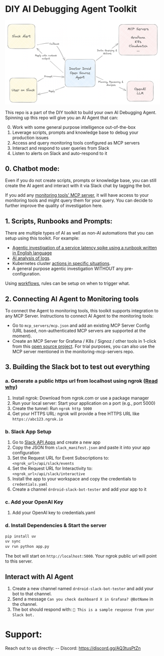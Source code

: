 # DIY AI Debugging Agent Toolkit

![ai_debugging_agent.png](/ai_debugging_agent.png)

This repo is a part of the DIY toolkit to build your own AI Debugging Agent. Spinning up this repo will give you an AI Agent that can:

0. Work with some general purpose intelligence out-of-the-box
1. Leverage scripts, prompts and knowledge base to debug your production issues
2. Access and query monitoring tools configured as MCP servers
3. Interact and respond to user queries from Slack
4. Listen to alerts on Slack and auto-respond to it


## 0. Chatbot mode:
Even if you do not create scripts, prompts or knowledge base, you can still create the AI agent and interact with it via Slack chat by tagging the bot. 

If you add any [monitoring tools' MCP server](github.com/DrDroidLab/monitoring-mcp-servers), it will have access to your monitoring tools and might query them for your query. You can decide to further improve the quality of investigation here.

## 1. Scripts, Runbooks and Prompts:
There are multiple types of AI as well as non-AI automations that you can setup using this toolkit. For example:
- [Agentic investigation of a service latency spike using a runbook written in English language](/prompts/service_latency_spike_analyser.md)
- [AI analysis of logs](/scripts/grafana_non_ai_tool.py).
- Kubernetes cluster [actions in specific situations](/scripts/k8s_auto_restart_tool.py).
- A general purpose agentic investigation WITHOUT any pre-configuration.

Using [workflows](/workflows_readme.MD), rules can be setup on when to trigger what.


## 2. Connecting AI Agent to Monitoring tools

To connect the Agent to monitoring tools, this toolkit supports integration to any MCP Server. Instructions to connect AI Agent to the monitoring tools:
- Go to `mcp_servers/mcp.json` and add an existing MCP Server Config (URL based, non-authenticated MCP servers are supported at the moment).
- Create an MCP Server for Grafana / K8s / Signoz / other tools in 1-click from this [open source project](http://github.com/DrDroidLab/monitoring-mcp-servers/). For trial purposes, you can also use the MCP server mentioned in the monitoring-mcp-servers repo.


## 3. Building the Slack bot to test out everything

### a. Generate a public https url from localhost using ngrok ([Read why](https://chatgpt.com/share/68923cd2-2a28-800d-8115-b8db7cdcb04c)) 

1. Install ngrok: Download from ngrok.com or use a package manager
2. Run your local server: Start your application on a port (e.g., port 5000)
3. Create the tunnel: Run `ngrok http 5000`
4. Get your HTTPS URL: ngrok will provide a free HTTPS URL like `https://abc123.ngrok.io`

### b. Slack App Setup

1. Go to [Slack API Apps](https://api.slack.com/apps) and create a new app
2. Copy the JSON from `slack_manifest.json` and paste it into your app configuration
3. Set the Request URL for Event Subscriptions to: `<ngrok_url>/api/slack/events`
4. Set the Request URL for Interactivity to: `<ngrok_url>/api/slack/interactive`
5. Install the app to your workspace and copy the credentials to `credentials.yaml`
6. Create a channel `drdroid-slack-bot-tester` and add your app to it

### c. Add your OpenAI Key

1. Add your OpenAI key to credentials.yaml

### d. Install Dependencies & Start the server

```bash
pip install uv
uv sync
uv run python app.py
```

The bot will start on `http://localhost:5000`. Your ngrok public url will point to this server.


## Interact with AI Agent
1. Create a new channel named `drdroid-slack-bot-tester` and add your bot to that channel.
2. Send a message `Can you check dashboard X in Grafana? @BotName` in the channel.
3. The bot should respond with: `👋 This is a sample response from your Slack bot.`


# Support:
Reach out to us directly:
-- Discord: https://discord.gg/AQ3tusPtZn
